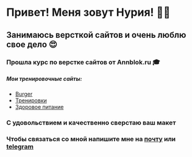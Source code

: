 # Привет! Меня зовут Нурия! 👋😃

## Занимаюсь версткой сайтов и очень люблю свое дело 😍
### Прошла курс по верстке сайтов от Annblok.ru 🎓

##### Мои тренировочные сайты:
* [Burger](https://nuri-tix.github.io/Module01-Burger/)
* [Тренировки](https://nuri-tix.github.io/Module01-Gym/)
* [Здоровое питание]( https://nuri-tix.github.io/Module02-Shop/dist/) 

### С удовольствием и качественно сверстаю ваш макет

### Чтобы связаться со мной напишите мне на [почту](tixxxonoffa@yandex.ru) или [telegram](@nuri_tix) 

